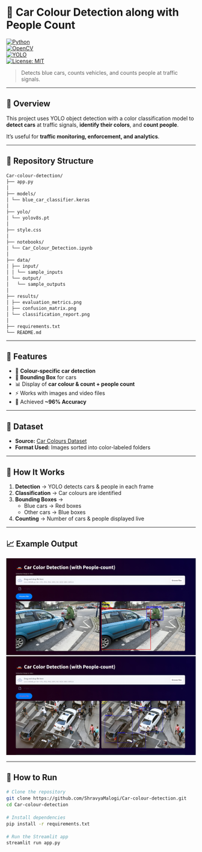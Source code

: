 # 🚙 Car Colour Detection along with People Count 

[![Python](https://img.shields.io/badge/Python-3.x-blue)](https://www.python.org/)  
[![OpenCV](https://img.shields.io/badge/OpenCV-Computer%20Vision-green)](https://opencv.org/)  
[![YOLO](https://img.shields.io/badge/YOLO-Object%20Detection-orange)](https://pjreddie.com/darknet/yolo/)  
[![License: MIT](https://img.shields.io/badge/License-MIT-yellow.svg)](https://opensource.org/licenses/MIT)  

> Detects blue cars, counts vehicles, and counts people at traffic signals.  

---

## 📌 Overview  
This project uses YOLO object detection with a color classification model to **detect cars** at traffic signals, **identify their colors**, and **count people**.

It’s useful for **traffic monitoring, enforcement, and analytics**.  

---

## 📂 Repository Structure

```
Car-colour-detection/
├── app.py
│ 
├── models/
│ └── blue_car_classifier.keras
│
├── yolo/
│ └── yolov8s.pt
│
├── style.css
│
├── notebooks/
│ └── Car_Colour_Detection.ipynb
│
├── data/
│ ├── input/
│ │ └── sample_inputs
│ └── output/
│   └── sample_outputs
│
├── results/
│ ├── evaluation_metrics.png
│ ├── confusion_matrix.png
│ └── classification_report.png
│
├── requirements.txt
└── README.md

``` 

---

## 🚀 Features  
- 🚗 **Colour-specific car detection**   
- 🔲 **Bounding Box** for cars 
- 📊 Display of **car colour & count + people count**  
- ⚡ Works with images and video files
- 🎯 Achieved **~96% Accuracy**  

---

## 📂 Dataset  
- **Source:** [Car Colours Dataset](https://www.kaggle.com/datasets/landrykezebou/vcor-vehicle-color-recognition-dataset)  
- **Format Used:** Images sorted into color-labeled folders
  
---

## 📜 How It Works  
1. **Detection** → YOLO detects cars & people in each frame  
2. **Classification** → Car colours are identified  
3. **Bounding Boxes** →  
   - Blue cars → Red boxes  
   - Other cars → Blue boxes  
4. **Counting** → Number of cars & people displayed live  

---

## 📈 Example Output  

![visuals](/data/previews/preview1.jpg)
![visuals](/data/previews/preview2.jpg)

---

## 🏃 How to Run  
```bash
# Clone the repository
git clone https://github.com/ShravyaMalogi/Car-colour-detection.git
cd Car-colour-detection

# Install dependencies
pip install -r requirements.txt

# Run the Streamlit app
streamlit run app.py

